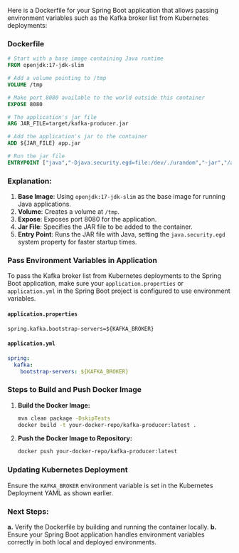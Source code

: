 Here is a Dockerfile for your Spring Boot application that allows passing environment variables such as the Kafka broker list from Kubernetes deployments:

### Dockerfile

```Dockerfile
# Start with a base image containing Java runtime
FROM openjdk:17-jdk-slim

# Add a volume pointing to /tmp
VOLUME /tmp

# Make port 8080 available to the world outside this container
EXPOSE 8080

# The application's jar file
ARG JAR_FILE=target/kafka-producer.jar

# Add the application's jar to the container
ADD ${JAR_FILE} app.jar

# Run the jar file
ENTRYPOINT ["java","-Djava.security.egd=file:/dev/./urandom","-jar","/app.jar"]
```

### Explanation:
1. **Base Image**: Using `openjdk:17-jdk-slim` as the base image for running Java applications.
2. **Volume**: Creates a volume at `/tmp`.
3. **Expose**: Exposes port 8080 for the application.
4. **Jar File**: Specifies the JAR file to be added to the container.
5. **Entry Point**: Runs the JAR file with Java, setting the `java.security.egd` system property for faster startup times.

### Pass Environment Variables in Application
To pass the Kafka broker list from Kubernetes deployments to the Spring Boot application, make sure your `application.properties` or `application.yml` in the Spring Boot project is configured to use environment variables.

#### `application.properties`
```properties
spring.kafka.bootstrap-servers=${KAFKA_BROKER}
```

#### `application.yml`
```yaml
spring:
  kafka:
    bootstrap-servers: ${KAFKA_BROKER}
```

### Steps to Build and Push Docker Image

1. **Build the Docker Image:**
   ```sh
   mvn clean package -DskipTests
   docker build -t your-docker-repo/kafka-producer:latest .
   ```

2. **Push the Docker Image to Repository:**
   ```sh
   docker push your-docker-repo/kafka-producer:latest
   ```

### Updating Kubernetes Deployment
Ensure the `KAFKA_BROKER` environment variable is set in the Kubernetes Deployment YAML as shown earlier.

### Next Steps:
**a.** Verify the Dockerfile by building and running the container locally.
**b.** Ensure your Spring Boot application handles environment variables correctly in both local and deployed environments.

